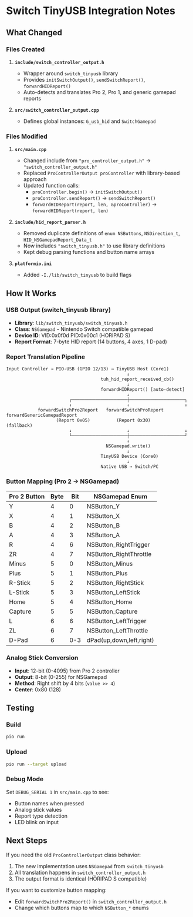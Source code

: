 # Switch TinyUSB Integration Notes

## What Changed

### Files Created
1. **`include/switch_controller_output.h`**
   - Wrapper around `switch_tinyusb` library
   - Provides `initSwitchOutput()`, `sendSwitchReport()`, `forwardHIDReport()`
   - Auto-detects and translates Pro 2, Pro 1, and generic gamepad reports

2. **`src/switch_controller_output.cpp`**
   - Defines global instances: `G_usb_hid` and `SwitchGamepad`

### Files Modified
1. **`src/main.cpp`**
   - Changed include from `"pro_controller_output.h"` → `"switch_controller_output.h"`
   - Replaced `ProControllerOutput proController` with library-based approach
   - Updated function calls:
     - `proController.begin()` → `initSwitchOutput()`
     - `proController.sendReport()` → `sendSwitchReport()`
     - `forwardHIDReport(report, len, &proController)` → `forwardHIDReport(report, len)`

2. **`include/hid_report_parser.h`**
   - Removed duplicate definitions of `enum NSButtons`, `NSDirection_t`, `HID_NSGamepadReport_Data_t`
   - Now includes `"switch_tinyusb.h"` to use library definitions
   - Kept debug parsing functions and button name arrays

3. **`platformio.ini`**
   - Added `-I./lib/switch_tinyusb` to build flags

## How It Works

### USB Output (switch_tinyusb library)
- **Library**: `lib/switch_tinyusb/switch_tinyusb.h`
- **Class**: `NSGamepad` - Nintendo Switch compatible gamepad
- **Device ID**: VID:0x0f0d PID:0x00c1 (HORIPAD S)
- **Report Format**: 7-byte HID report (14 buttons, 4 axes, 1 D-pad)

### Report Translation Pipeline
```
Input Controller → PIO-USB (GPIO 12/13) → TinyUSB Host (Core1)
                                              ↓
                                    tuh_hid_report_received_cb()
                                              ↓
                                    forwardHIDReport() [auto-detect]
                                              ↓
                        ┌─────────────────────┼─────────────────────┐
                        ↓                     ↓                     ↓
            forwardSwitchPro2Report   forwardSwitchProReport   forwardGenericGamepadReport
                   (Report 0x05)          (Report 0x30)           (fallback)
                        ↓                     ↓                     ↓
                        └─────────────────────┼─────────────────────┘
                                              ↓
                                      NSGamepad.write()
                                              ↓
                                    TinyUSB Device (Core0)
                                              ↓
                                    Native USB → Switch/PC
```

### Button Mapping (Pro 2 → NSGamepad)
| Pro 2 Button | Byte | Bit | NSGamepad Enum |
|--------------|------|-----|----------------|
| Y            | 4    | 0   | NSButton_Y     |
| X            | 4    | 1   | NSButton_X     |
| B            | 4    | 2   | NSButton_B     |
| A            | 4    | 3   | NSButton_A     |
| R            | 4    | 6   | NSButton_RightTrigger |
| ZR           | 4    | 7   | NSButton_RightThrottle |
| Minus        | 5    | 0   | NSButton_Minus |
| Plus         | 5    | 1   | NSButton_Plus  |
| R-Stick      | 5    | 2   | NSButton_RightStick |
| L-Stick      | 5    | 3   | NSButton_LeftStick |
| Home         | 5    | 4   | NSButton_Home  |
| Capture      | 5    | 5   | NSButton_Capture |
| L            | 6    | 6   | NSButton_LeftTrigger |
| ZL           | 6    | 7   | NSButton_LeftThrottle |
| D-Pad        | 6    | 0-3 | dPad(up,down,left,right) |

### Analog Stick Conversion
- **Input**: 12-bit (0-4095) from Pro 2 controller
- **Output**: 8-bit (0-255) for NSGamepad
- **Method**: Right shift by 4 bits (`value >> 4`)
- **Center**: 0x80 (128)

## Testing

### Build
```bash
pio run
```

### Upload
```bash
pio run --target upload
```

### Debug Mode
Set `DEBUG_SERIAL 1` in `src/main.cpp` to see:
- Button names when pressed
- Analog stick values
- Report type detection
- LED blink on input

## Next Steps

If you need the old `ProControllerOutput` class behavior:
1. The new implementation uses `NSGamepad` from `switch_tinyusb`
2. All translation happens in `switch_controller_output.h`
3. The output format is identical (HORIPAD S compatible)

If you want to customize button mapping:
- Edit `forwardSwitchPro2Report()` in `switch_controller_output.h`
- Change which buttons map to which `NSButton_*` enums
